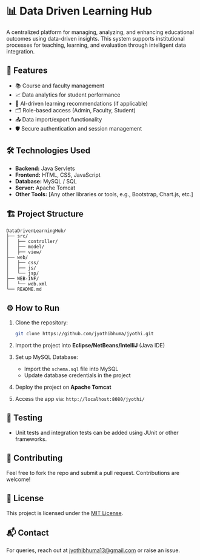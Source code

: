 
# 📊 Data Driven Learning Hub

A centralized platform for managing, analyzing, and enhancing educational outcomes using data-driven insights. This system supports institutional processes for teaching, learning, and evaluation through intelligent data integration.

## 🚀 Features

- 📚 Course and faculty management
- 📈 Data analytics for student performance
- 🧠 AI-driven learning recommendations (if applicable)
- 🗂️ Role-based access (Admin, Faculty, Student)
- 📤 Data import/export functionality
- 🛡️ Secure authentication and session management

## 🛠️ Technologies Used

- **Backend:** Java Servlets
- **Frontend:** HTML, CSS, JavaScript
- **Database:** MySQL / SQL
- **Server:** Apache Tomcat
- **Other Tools:** [Any other libraries or tools, e.g., Bootstrap, Chart.js, etc.]

## 🏗️ Project Structure

```
DataDrivenLearningHub/
├── src/
│   ├── controller/
│   ├── model/
│   ├── view/
├── web/
│   ├── css/
│   ├── js/
│   └── jsp/
├── WEB-INF/
│   └── web.xml
└── README.md
```

## ⚙️ How to Run

1. Clone the repository:
   ```bash
   git clone https://github.com/jyothibhuma/jyothi.git
   ```

2. Import the project into **Eclipse/NetBeans/IntelliJ** (Java IDE)

3. Set up MySQL Database:
   - Import the `schema.sql` file into MySQL
   - Update database credentials in the project

4. Deploy the project on **Apache Tomcat**

5. Access the app via: `http://localhost:8080/jyothi/`

## 🧪 Testing

- Unit tests and integration tests can be added using JUnit or other frameworks.

## 🙌 Contributing

Feel free to fork the repo and submit a pull request. Contributions are welcome!

## 📄 License

This project is licensed under the [MIT License](LICENSE).

## 📬 Contact

For queries, reach out at jyothibhuma13@gmail.com or raise an issue.
